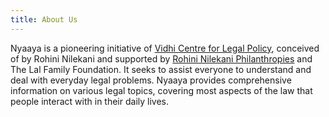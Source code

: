 ```yaml
---
title: About Us
---
```


Nyaaya is a pioneering initiative of <a href="https://vidhilegalpolicy.in" target="_blank">Vidhi Centre for Legal Policy</a>, conceived of by Rohini Nilekani and supported by <a href="https://rohininilekani.org" target="_blank">Rohini Nilekani Philanthropies</a> and The Lal Family Foundation. It seeks to assist everyone to understand and deal with everyday legal problems. Nyaaya provides comprehensive information on various legal topics, covering most aspects of the law that people interact with in their daily lives.
